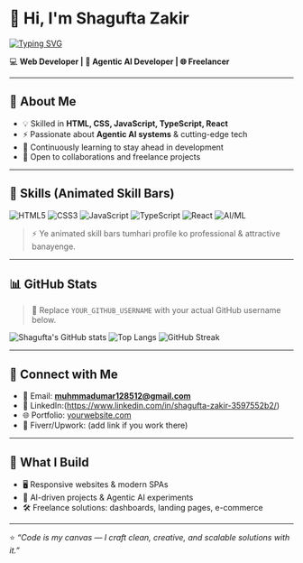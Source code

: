<!-- README.md for Shagufta Zakir -->
# 👋 Hi, I'm Shagufta Zakir

[![Typing SVG](https://readme-typing-svg.herokuapp.com?size=26&color=36BCF7&center=true&vCenter=true&width=600&lines=Hi+I'm+Shagufta+Zakir;💻+Web+Developer;🤖+Agentic+AI+Developer;🌐+Freelancer)](https://git.io/typing-svg)

💻 **Web Developer | 🤖 Agentic AI Developer | 🌐 Freelancer**

---

## 🔹 About Me
- 💡 Skilled in **HTML, CSS, JavaScript, TypeScript, React**
- ⚡ Passionate about **Agentic AI systems** & cutting-edge tech
- 🌱 Continuously learning to stay ahead in development
- 🤝 Open to collaborations and freelance projects

---

## 🚀 Skills (Animated Skill Bars)

![HTML5](https://progress-bar.dev/90/?title=HTML&width=400&color=36BCF7)
![CSS3](https://progress-bar.dev/85/?title=CSS&width=400&color=0ABDE3)
![JavaScript](https://progress-bar.dev/80/?title=JavaScript&width=400&color=F7DF1E)
![TypeScript](https://progress-bar.dev/70/?title=TypeScript&width=400&color=3178C6)
![React](https://progress-bar.dev/68/?title=React&width=400&color=61DAFB)
![AI/ML](https://progress-bar.dev/55/?title=AI%2FML&width=400&color=9B59B6)

> ⚡ Ye animated skill bars tumhari profile ko professional & attractive banayenge.

---

## 📊 GitHub Stats
> 🔔 Replace `YOUR_GITHUB_USERNAME` with your actual GitHub username below.

![Shagufta's GitHub stats](https://github-readme-stats.vercel.app/api?username=YOUR_GITHUB_USERNAME&show_icons=true&theme=tokyonight&count_private=true)
![Top Langs](https://github-readme-stats.vercel.app/api/top-langs/?username=YOUR_GITHUB_USERNAME&layout=compact&theme=tokyonight)
![GitHub Streak](https://streak-stats.demolab.com/?user=YOUR_GITHUB_USERNAME&theme=tokyonight)

---

## 🔗 Connect with Me
- 📧 Email: **muhmmadumar128512@gmail.com**  
- 💼 LinkedIn:(https://www.linkedin.com/in/shagufta-zakir-3597552b2/)  
- 🌐 Portfolio: [yourwebsite.com](https://yourwebsite.com)  
- 🧾 Fiverr/Upwork: (add link if you work there)  

---

## 🎯 What I Build
- 🖥️ Responsive websites & modern SPAs  
- 🤖 AI-driven projects & Agentic AI experiments  
- 🛠️ Freelance solutions: dashboards, landing pages, e-commerce  

---

⭐ *“Code is my canvas — I craft clean, creative, and scalable solutions with it.”*  
